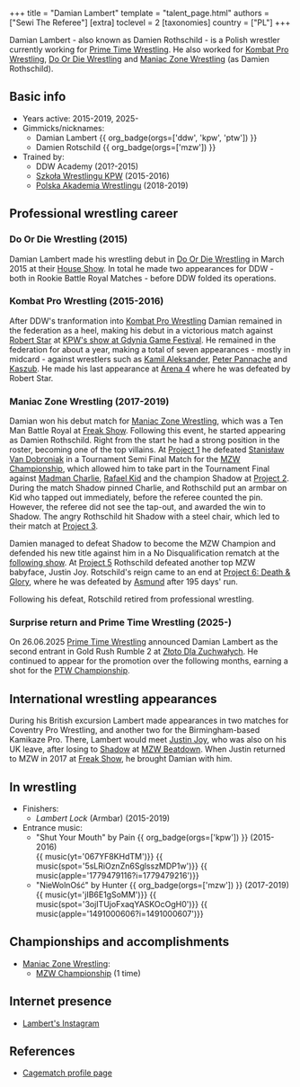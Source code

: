 +++
title = "Damian Lambert"
template = "talent_page.html"
authors = ["Sewi The Referee"]
[extra]
toclevel = 2
[taxonomies]
country = ["PL"]
+++

Damian Lambert - also known as Damien Rothschild - is a Polish wrestler currently working for [Prime Time Wrestling](@/o/ptw.md). He also worked for [Kombat Pro Wrestling](@/o/kpw.md), [Do Or Die Wrestling](@/o/ddw.md) and [Maniac Zone Wrestling](@/o/mzw.md) (as Damien Rothschild).

## Basic info

* Years active: 2015-2019, 2025-
* Gimmicks/nicknames:
  - Damian Lambert {{ org_badge(orgs=['ddw', 'kpw', 'ptw']) }}
  - Damien Rotschild {{ org_badge(orgs=['mzw']) }}
* Trained by:
  - DDW Academy (201?-2015)
  - [Szkoła Wrestlingu KPW](@/o/szkola-kpw.md) (2015-2016)
  - [Polska Akademia Wrestlingu](@/o/paw.md) (2018-2019)
 
## Professional wrestling career

### Do Or Die Wrestling (2015)

Damian Lambert made his wrestling debut in [Do Or Die Wrestling](@/o/ddw.md) in March 2015 at their [House Show](@/e/ddw/2015-03-14-ddw-house-show-1.md). In total he made two appearances for DDW - both in Rookie Battle Royal Matches - before DDW folded its operations.

### Kombat Pro Wrestling (2015-2016)

After DDW's tranformation into [Kombat Pro Wrestling](@/o/kpw.md) Damian remained in the federation as a heel, making his debut in a victorious match against [Robert Star](@/w/robert-star.md) at [KPW's show at Gdynia Game Festival](@/e/kpw/2015-12-11-kpw-ggf.md). He remained in the federation for about a year, making a total of seven appearances - mostly in midcard - against wrestlers such as [Kamil Aleksander](@/w/kamil-aleksander.md), [Peter Pannache](@/w/peter-pannache.md) and [Kaszub](@/w/kaszub.md). He made his last appearance at [Arena 4](@/e/kpw/2016-11-26-kpw-arena-4.md) where he was defeated by Robert Star.

### Maniac Zone Wrestling (2017-2019)

Damian won his debut match for [Maniac Zone Wrestling](@/o/mzw.md), which was a Ten Man Battle Royal at [Freak Show](@/e/mzw/2017-12-02-mzw-freak-show.md).
Following this event, he started appearing as Damien Rothschild. Right from the start he had a strong position in the roster, becoming one of the top villains.
At [Project 1](@/e/mzw/2018-10-13-mzw-project-1-new-beginning.md) he defeated [Stanisław Van Dobroniak](@/w/stanislaw-van-dobroniak.md) in a Tournament Semi Final Match for the [MZW Championship](@/c/mzw-championship.md), which allowed him to take part in the Tournament Final against [Madman Charlie](@/w/madman-charlie.md), [Rafael Kid](@/w/rafael-kid.md) and the champion Shadow at [Project 2](@/e/mzw/2018-12-08-mzw-project-2-four.md).
During the match Shadow pinned Charlie, and Rothschild put an armbar on Kid who tapped out immediately, before the referee counted the pin.
However, the referee did not see the tap-out, and awarded the win to Shadow. The angry Rothschild hit Shadow with a steel chair, which led to their match at [Project 3](@/e/mzw/2019-02-09-mzw-project-3-black-white.md).

Damien managed to defeat Shadow to become the MZW Champion and defended his new title against him in a No Disqualification rematch at the [following show](@/e/mzw/2019-03-23-mzw-project-4-open-your-eyes.md). At [Project 5](@/e/mzw/2019-06-01-mzw-project-5-hero.md) Rothschild defeated another top MZW babyface, Justin Joy. Rotschild's reign came to an end at [Project 6: Death & Glory](@/e/mzw/2019-08-24-mzw-project-6-death-and-glory.md), where he was defeated by [Asmund](@/w/asmund.md) after 195 days' run.

Following his defeat, Rotschild retired from professional wrestling.

### Surprise return and Prime Time Wrestling (2025-)

On 26.06.2025 [Prime Time Wrestling](@/o/ptw.md) announced Damian Lambert as the second entrant in Gold Rush Rumble 2 at [Złoto Dla Zuchwałych](@/e/ptw/2025-06-28-ptw-zloto-dla-zuchwalych.md). He continued to appear for the promotion over the following months, earning a shot for the [PTW Championship](@/c/ptw-championship.md).

## International wrestling appearances

During his British excursion Lambert made appearances in two matches for Coventry Pro Wrestling, and another two for the Birmingham-based Kamikaze Pro. There, Lambert would meet [Justin Joy](@/w/justin-joy.md), who was also on his UK leave, after losing to [Shadow](@/w/shadow.md) at [MZW Beatdown](@/e/mzw/2016-05-14-mzw-beatdown.md). When Justin returned to MZW in 2017 at [Freak Show](@/e/mzw/2017-12-02-mzw-freak-show.md), he brought Damian with him.

## In wrestling

* Finishers:
  - _Lambert Lock_ (Armbar) (2015-2019)
* Entrance music:
  - "Shut Your Mouth" by Pain
    {{ org_badge(orgs=['kpw']) }} (2015-2016) <br>
    {{ music(yt='067YF8KHdTM')}}
    {{ music(spot='5sLRiOznZn6SglsszMDP1w')}}
    {{ music(apple='1779479116?i=1779479216')}}
  - "NieWolnOść" by Hunter
    {{ org_badge(orgs=['mzw']) }} (2017-2019) <br>
    {{ music(yt='jIB6E1gSoMM')}}
    {{ music(spot='3ojITUjoFxaqYASKOcOgH0')}}
    {{ music(apple='1491000606?i=1491000607')}}

## Championships and accomplishments

* [Maniac Zone Wrestling](@/o/mzw.md):
  - [MZW Championship](@/c/mzw-championship.md) (1 time)

## Internet presence

* [Lambert's Instagram](https://www.instagram.com/orderly_entropy)

## References

* [Cagematch profile page](https://www.cagematch.net/?id=2&nr=24642)

